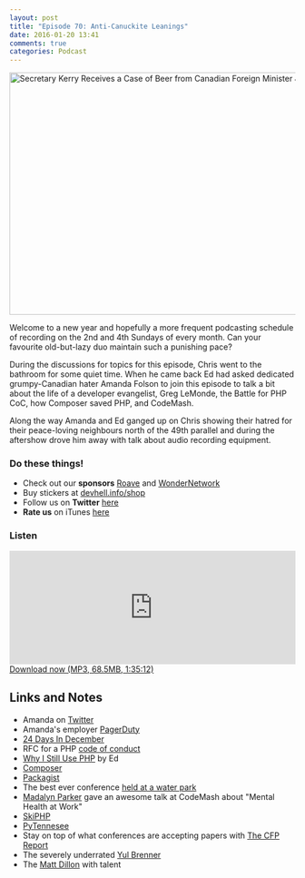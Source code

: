 ```yaml
---
layout: post
title: "Episode 70: Anti-Canuckite Leanings"
date: 2016-01-20 13:41
comments: true
categories: Podcast
---
```


<a data-flickr-embed="true"  href="https://www.flickr.com/photos/statephotos/8639238213/in/photolist-eaqmwZ-d2FbAf-d2FbEG-cSP8NL-d5G3Fy-c5dfS7-ctTiwm-r2PKKN-qKjLkA-gnW9yT-p7vfKX-tRiTg1-xgjQMa-bWNKuK-6Tvb1i-oCnN4S-oiHuNt-edfgbc-iEsZyK-6PmqmU-7xqTHa-fNTa9f-tkg6Pq-nD9JSp-fJAcMX-cAr525-bVhpaS-oktoBf-6iWDAd-bVNjtY-wYGXbU-6v9gmA-hZTHpp-75U3dF-ncfM4k-suR9Ja-8f1pL4-crZKgb-8f1tmx-naej4u-6Th7UD-oR5NQt-ocPZqm-6XgBgT-pMDyJv-oR2K59-63nEiZ-9u7f8V-dePNwY-dePNFc" title="Secretary Kerry Receives a Case of Beer from Canadian Foreign Minister John Baird"><img src="https://farm9.staticflickr.com/8521/8639238213_dd605bae23_z.jpg" width="640" height="427" alt="Secretary Kerry Receives a Case of Beer from Canadian Foreign Minister John Baird"></a>

Welcome to a new year and hopefully a more frequent podcasting schedule of
recording on the 2nd and 4th Sundays of every month. Can your favourite
old-but-lazy duo maintain such a punishing pace?

During the discussions for topics for this episode, Chris went to the bathroom
for some quiet time. When he came back Ed had asked dedicated
grumpy-Canadian hater Amanda Folson to join this episode to talk a bit about
the life of a developer evangelist, Greg LeMonde, the Battle for PHP CoC, how
Composer saved PHP, and CodeMash.

Along the way Amanda and Ed ganged up on Chris showing their hatred for their
peace-loving neighbours north of the 49th parallel and during the aftershow drove him away with talk about audio recording equipment.

### Do these things!

* Check out our **sponsors** [Roave](http://roave.com) and [WonderNetwork](https://wondernetwork.com/)
* Buy stickers at [devhell.info/shop](http://devhell.info/shop)
* Follow us on **Twitter** [here](https://twitter.com/dev_hell)
* **Rate us** on iTunes [here](http://itunes.apple.com/us/podcast/dev-hell/id489840699)

### Listen

<iframe frameborder='0' height='200px' scrolling='no' seamless src='https://embed.simplecast.com/35331?color=f5f5f5' width='100%'></iframe>
<a href="http://audio.simplecast.com/35331.mp3" rel="enclosure">Download now (MP3, 68.5MB, 1:35:12)</a>

## Links and Notes

* Amanda on [Twitter](https://twitter.com/AmbassadorAwsum)
* Amanda's employer [PagerDuty](https://pageduty.com)
* [24 Days In December](http://www.24daysindecember.net/)
* RFC for a PHP [code of conduct](https://wiki.php.net/rfc/adopt-code-of-conduct)
* [Why I Still Use PHP](http://www.24daysindecember.net/2015/12/19/why-i-still-use-php/) by Ed
* [Composer](http://getcomposer.org)
* [Packagist](http://packagist.org)
* The best ever conference [held at a water park](http://www.codemash.org/)
* [Madalyn Parker](https://twitter.com/madalynrose) gave an awesome talk at CodeMash about "Mental Health at Work"
* [SkiPHP](https://www.skiphp.com)
* [PyTennesee](https://https://www.pytennessee.org/)
* Stay on top of what conferences are accepting papers with [The CFP Report](https://thecfpreport.com)
* The severely underrated [Yul Brenner](https://en.wikipedia.org/wiki/Yul_Brynner)
* The [Matt Dillon](https://en.wikipedia.org/wiki/Matt_Dillon_%28Gunsmoke%29) with talent
